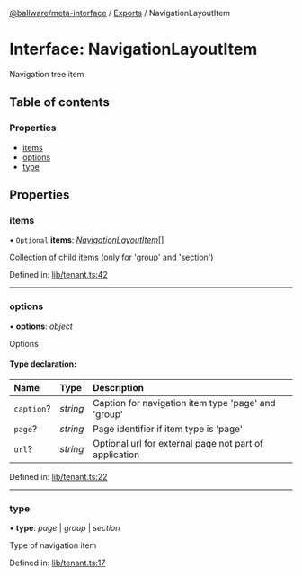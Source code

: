 [@ballware/meta-interface](../README.md) / [Exports](../modules.md) / NavigationLayoutItem

# Interface: NavigationLayoutItem

Navigation tree item

## Table of contents

### Properties

- [items](navigationlayoutitem.md#items)
- [options](navigationlayoutitem.md#options)
- [type](navigationlayoutitem.md#type)

## Properties

### items

• `Optional` **items**: [*NavigationLayoutItem*](navigationlayoutitem.md)[]

Collection of child items (only for 'group' and 'section')

Defined in: [lib/tenant.ts:42](https://github.com/ballware/ballware-client/blob/c9efe3e/libs/meta-interface/src/lib/tenant.ts#L42)

___

### options

• **options**: *object*

Options

#### Type declaration:

Name | Type | Description |
:------ | :------ | :------ |
`caption`? | *string* | Caption for navigation item type 'page' and 'group'   |
`page`? | *string* | Page identifier if item type is 'page'   |
`url`? | *string* | Optional url for external page not part of application   |

Defined in: [lib/tenant.ts:22](https://github.com/ballware/ballware-client/blob/c9efe3e/libs/meta-interface/src/lib/tenant.ts#L22)

___

### type

• **type**: *page* \| *group* \| *section*

Type of navigation item

Defined in: [lib/tenant.ts:17](https://github.com/ballware/ballware-client/blob/c9efe3e/libs/meta-interface/src/lib/tenant.ts#L17)
